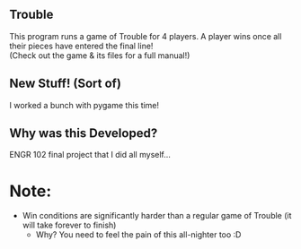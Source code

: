 ## Trouble
This program runs a game of Trouble for 4 players. A player wins once all their pieces have entered the final line!  
(Check out the game & its files for a full manual!)

## New Stuff! (Sort of)
I worked a bunch with pygame this time!

## Why was this Developed?

ENGR 102 final project that I did all myself... 

# Note:
  - Win conditions are significantly harder than a regular game of Trouble (it will take forever to finish)
      - Why? You need to feel the pain of this all-nighter too :D
